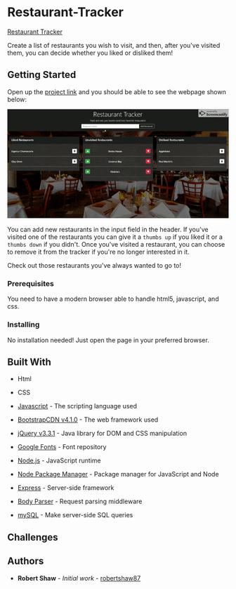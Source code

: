 # Restaurant-Tracker
[Restaurant Tracker](https://fathomless-coast-46070.herokuapp.com/)

Create a list of restaurants you wish to visit, and then, after you've visited them, you can decide whether you liked or disliked them!

## Getting Started

Open up the [project link](https://fathomless-coast-46070.herokuapp.com/) and you should be able to see the webpage shown below:

![Restaurant Tracker](readme/readme.gif "Restaurant Tracker")

You can add new restaurants in the input field in the header. If you've visited one of the restaurants you can give it a `thumbs up` if you liked it or a `thumbs down` if you didn't. Once you've visited a restaurant, you can choose to remove it from the tracker if you're no longer interested in it.

Check out those restaurants you've always wanted to go to!

### Prerequisites

You need to have a modern browser able to handle html5, javascript, and css. 

### Installing

No installation needed! Just open the page in your preferred browser.

## Built With

* Html

* CSS

* [Javascript](https://www.javascript.com/) - The scripting language used

* [BootstrapCDN v4.1.0](https://getbootstrap.com/docs/4.1/getting-started/introduction/) - The web framework used

* [jQuery v3.3.1](http://jquery.com/) - Java library for DOM and CSS manipulation

* [Google Fonts](https://fonts.google.com/) - Font repository

* [Node.js](https://nodejs.org/en/) - JavaScript runtime

* [Node Package Manager](https://www.npmjs.com/) - Package manager for JavaScript and Node

* [Express](https://www.npmjs.com/package/express) - Server-side framework

* [Body Parser](https://www.npmjs.com/package/cli-table) - Request parsing middleware

* [mySQL](https://www.npmjs.com/package/mysql) - Make server-side SQL queries

## Challenges

## Authors

* **Robert Shaw** - *Initial work* - [robertshaw87](https://github.com/robertshaw87)

